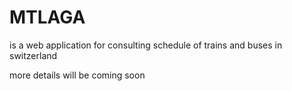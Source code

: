 # MTLAGA
is a web application for consulting schedule of trains and buses in switzerland

more details will be coming soon
